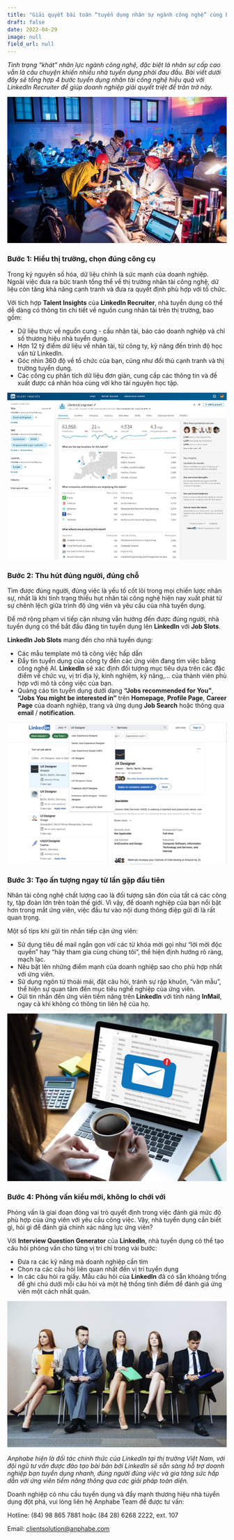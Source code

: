 ```yaml
---
title: "Giải quyết bài toán “tuyển dụng nhân sự ngành công nghệ” cùng LinkedIn "
draft: false
date: 2022-04-29
image: null
field_url: null
---
```

*Tình trạng “khát” nhân lực ngành công nghệ, đặc biệt là nhân sự cấp cao vẫn là câu chuyện khiến nhiều nhà tuyển dụng phải đau đầu. Bài viết dưới đây sẽ tổng hợp 4 bước tuyển dụng nhân tài công nghệ hiệu quả với LinkedIn Recruiter để giúp doanh nghiệp giải quyết triệt để trăn trở này.* 

![4 bước tuyển dụng nhân tài công nghệ hiệu quả với LinkedIn Recruiter.](/images/uploads/1200px-junction_2015.jpg "4 bước tuyển dụng nhân tài công nghệ hiệu quả với LinkedIn Recruiter.")

### **Bước 1: Hiểu thị trường, chọn đúng công cụ**

Trong kỷ nguyên số hóa, dữ liệu chính là sức mạnh của doanh nghiệp. Ngoài việc đưa ra bức tranh tổng thể về thị trường nhân tài công nghệ, dữ liệu còn tăng khả năng cạnh tranh và đưa ra quyết định phù hợp với tổ chức. 

Với tích hợp **Talent Insights** của **LinkedIn Recruiter**, nhà tuyển dụng có thể dễ dàng có thông tin chi tiết về nguồn cung nhân tài trên thị trường, bao gồm: 

* Dữ liệu thực về nguồn cung - cầu nhân tài, báo cáo doanh nghiệp và chỉ số thương hiệu nhà tuyển dụng. 
* Hơn 12 tỷ điểm dữ liệu về nhân tài, từ công ty, kỹ năng đến trình độ học vấn từ LinkedIn. 
* Góc nhìn 360 độ về tổ chức của bạn, cũng như đối thủ cạnh tranh và thị trường tuyển dụng. 
* Các công cụ phân tích dữ liệu đơn giản, cung cấp các thông tin và đề xuất được cá nhân hóa cùng với kho tài nguyên học tập. 

![Với tích hợp Talent Insights của LinkedIn Recruiter, nhà tuyển dụng có thể dễ dàng có thông tin chi tiết về nguồn cung nhân tài trên thị trường.](/images/uploads/linkedin-talent-insights.jpg "Với tích hợp Talent Insights của LinkedIn Recruiter, nhà tuyển dụng có thể dễ dàng có thông tin chi tiết về nguồn cung nhân tài trên thị trường.")

### **Bước 2: Thu hút đúng người, đúng chỗ**

Tìm được đúng người, đúng việc là yếu tố cốt lõi trong mọi chiến lược nhân sự, nhất là khi tình trạng thiếu hụt nhân tài công nghệ hiện nay xuất phát từ sự chênh lệch giữa trình độ ứng viên và yêu cầu của nhà tuyển dụng. 

Để mở rộng phạm vi tiếp cận nhưng vẫn hướng đến được đúng người, nhà tuyển dụng có thể bắt đầu đăng tin tuyển dụng lên **LinkedIn** với **Job Slots**. 

**LinkedIn Job Slots** mang đến cho nhà tuyển dụng: 

* Các mẫu template mô tả công việc hấp dẫn 
* Đẩy tin tuyển dụng của công ty đến các ứng viên đang tìm việc bằng công nghệ AI. **LinkedIn** sẽ xác định đối tượng mục tiêu dựa trên các đặc điểm về chức vụ, vị trí địa lý, kinh nghiệm, kỹ năng,... của thành viên phù hợp với mô tả công việc của bạn. 
* Quảng cáo tin tuyển dụng dưới dạng **“Jobs recommended for You”**, **“Jobs You might be interested in”** trên **Homepage**, **Profile Page**, **Career Page** của doanh nghiệp, trang và ứng dụng **Job Search** hoặc thông qua **email** / **notification**. 

![Với Job Slots, tin tuyển dụng của bạn được mở rộng phạm vi tiếp cận nhưng vẫn hướng đến được đúng người.](/images/uploads/37ae9e72-media-platform-linkedin-slide1.jpg "Với Job Slots, tin tuyển dụng của bạn được mở rộng phạm vi tiếp cận nhưng vẫn hướng đến được đúng người.")

### **Bước 3: Tạo ấn tượng ngay từ lần gặp đầu tiên**

Nhân tài công nghệ chất lượng cao là đối tượng săn đón của tất cả các công ty, tập đoàn lớn trên toàn thế giới. Vì vậy, để doanh nghiệp của bạn nổi bật hơn trong mắt ứng viên, việc đầu tư vào nội dung thông điệp gửi đi là rất quan trọng. 

Một số tips khi gửi tin nhắn tiếp cận ứng viên: 

* Sử dụng tiêu đề mail ngắn gọn với các từ khóa mời gọi như “lời mời độc quyền” hay “hãy tham gia cùng chúng tôi”, thể hiện định hướng rõ ràng, mạch lạc. 
* Nêu bật lên những điểm mạnh của doanh nghiệp sao cho phù hợp nhất với ứng viên. 
* Sử dụng ngôn từ thoải mái, đặt câu hỏi, tránh sự rập khuôn, “văn mẫu”, thể hiện sự quan tâm đến mục tiêu nghề nghiệp của ứng viên. 
* Gửi tin nhắn đến ứng viên tiềm năng trên **LinkedIn** với tính năng **InMail**, ngay cả khi không có thông tin liên hệ của họ. 

![Gửi tin nhắn đến ứng viên tiềm năng trên LinkedIn với tính năng InMail, ngay cả khi không có thông tin liên hệ của họ.](/images/uploads/avoid-these-common-business-email-pitfalls-e1524673465109.jpg "Gửi tin nhắn đến ứng viên tiềm năng trên LinkedIn với tính năng InMail, ngay cả khi không có thông tin liên hệ của họ.")

### **Bước 4: Phỏng vấn kiểu mới, không lo chới với**

Phỏng vấn là giai đoạn đóng vai trò quyết định trong việc đánh giá mức độ phù hợp của ứng viên với yêu cầu công việc. Vậy, nhà tuyển dụng cần biết gì, hỏi gì để đánh giá chính xác năng lực ứng viên?  

Với **Interview Question Generator** của **LinkedIn**, nhà tuyển dụng có thể tạo câu hỏi phỏng vấn cho từng vị trí chỉ trong vài bước: 

* Đưa ra các kỹ năng mà doanh nghiệp cần tìm  
* Chọn ra các câu hỏi liên quan nhất đến vị trí tuyển dụng 
* In các câu hỏi ra giấy. Mẫu câu hỏi của **LinkedIn** đã có sẵn khoảng trống để ghi chú dưới mỗi câu hỏi và một hệ thống tính điểm để đánh giá ứng viên một cách nhất quán. 

![Với Interview Question Generator của LinkedIn, nhà tuyển dụng có thể tạo câu hỏi phỏng vấn cho từng vị trí chỉ trong vài bước.](/images/uploads/rs4829_gettyimages_451846939-hig.jpg "Với Interview Question Generator của LinkedIn, nhà tuyển dụng có thể tạo câu hỏi phỏng vấn cho từng vị trí chỉ trong vài bước.")

*Anphabe hiện là đối tác chính thức của LinkedIn tại thị trường Việt Nam, với đội ngũ tư vấn được đào tạo bài bản bởi LinkedIn sẽ sẵn sàng hỗ trợ doanh nghiệp bạn tuyển dụng nhanh, đúng người đúng việc và gia tăng sức hấp dẫn với ứng viên tiềm năng thông qua các giải pháp toàn diện.* 

Doanh nghiệp có nhu cầu tuyển dụng và đẩy mạnh thương hiệu nhà tuyển dụng đột phá, vui lòng liên hệ Anphabe Team để được tư vấn: 

Hotline: (84) 98 865 7881 hoặc (84 28) 6268 2222, ext. 107 

Email: clientsolution@anphabe.com